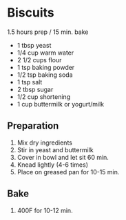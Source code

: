 # Biscuits

1.5 hours prep / 15 min. bake

* 1 tbsp yeast
* 1/4 cup warm water
* 2 1/2 cups flour
* 1 tsp baking powder
* 1/2 tsp baking soda
* 1 tsp salt
* 2 tbsp sugar
* 1/2 cup shortening
* 1 cup buttermilk or yogurt/milk

## Preparation

1. Mix dry ingredients
2. Stir in yeast and buttermilk
3. Cover in bowl and let sit 60 min.
4. Knead lightly (4-6 times)
5. Place on greased pan for 10-15 min.

## Bake

1. 400F for 10-12 min.

